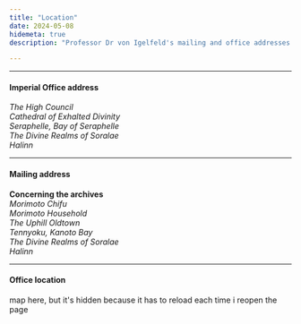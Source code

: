 ```yaml
---
title: "Location"
date: 2024-05-08
hidemeta: true
description: "Professor Dr von Igelfeld's mailing and office addresses at the Institute of Romance Philology."

---
```


---

#### Imperial Office address

*The High Council*  
*Cathedral of Exhalted Divinity*  
*Seraphelle, Bay of Seraphelle*  
*The Divine Realms of Soralae*  
*Halinn*

---

#### Mailing address

**Concerning the archives**  
*Morimoto Chifu*  
*Morimoto Household*  
*The Uphill Oldtown*  
*Tennyoku, Kanoto Bay*  
*The Divine Realms of Soralae*  
*Halinn*

---

#### Office location

map here, but it's hidden because it has to reload each time i reopen the page

<!-- <iframe src="https://map.stoneworks.gg/abex3/#abex_3:-6606:58:8091:296:0:0:0:1:flat" 
width="700" height="500" style="border:0;" allowfullscreen="" loading="lazy"></iframe> -->

